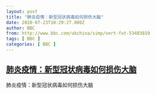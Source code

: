 ```yaml
---
layout: post
title: "肺炎疫情：新型冠状病毒如何损伤大脑"
date: 2020-07-23T10:29:27.000Z
author: BBC
from: http://www.bbc.com/ukchina/simp/vert-fut-53483819
tags: [ BBC ]
categories: [ BBC ]
---
```

<!--1595500167000-->
[肺炎疫情：新型冠状病毒如何损伤大脑](http://www.bbc.com/ukchina/simp/vert-fut-53483819)
------

<div>
肺炎疫情：新型冠状病毒如何损伤大脑
</div>
